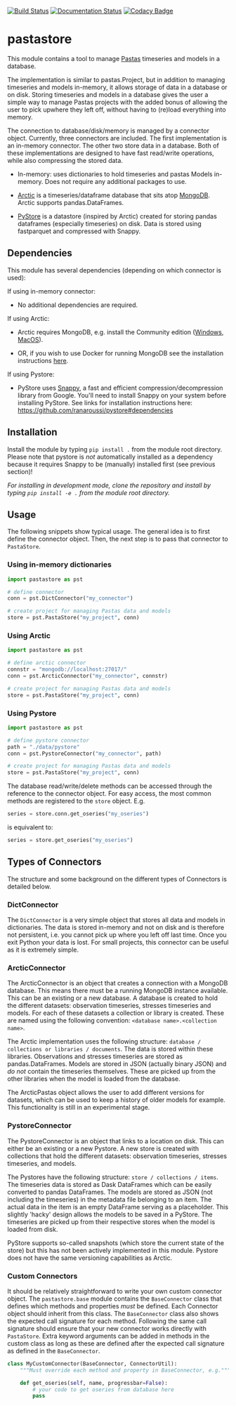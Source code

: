 [![Build Status](https://travis-ci.org/pastas/pastastore.svg?branch=master)](https://travis-ci.org/pastas/pastastore)
[![Documentation Status](https://readthedocs.org/projects/pastastore/badge/?version=latest)](https://pastastore.readthedocs.io/en/latest/?badge=latest)
[![Codacy Badge](https://api.codacy.com/project/badge/Grade/81b1e0294f5247cfa4eca657a8eebc61)](https://www.codacy.com/gh/pastas/pastastore?utm_source=github.com&utm_medium=referral&utm_content=pastas/pastastore&utm_campaign=Badge_Grade)

# pastastore

This module contains a tool to manage
[Pastas](https://pastas.readthedocs.io/en/latest/) timeseries and models in a
database.

The implementation is similar to pastas.Project, but in addition to managing 
timeseries and models in-memory, it allows storage of data in a 
database or on disk. Storing timeseries and models in a database gives the user 
a simple way to manage Pastas projects with the added bonus of allowing the user 
to pick upwhere they left off, without having to (re)load everything into memory.

The connection to database/disk/memory is managed by a connector object.
Currently, three connectors are included. The first implementation is an 
in-memory connector. The other two store data in a database. Both of these 
implementations are designed to have fast read/write operations, while also 
compressing the stored data.

-   In-memory: uses dictionaries to hold timeseries and pastas Models in-memory.
      Does not require any additional packages to use. 

-   [Arctic](https://arctic.readthedocs.io/en/latest/) is a timeseries/dataframe
      database that sits atop [MongoDB](https://www.mongodb.com). Arctic supports
      pandas.DataFrames.

-   [PyStore](https://github.com/ranaroussi/pystore) is a datastore (inspired
      by Arctic) created for storing pandas dataframes (especially timeseries) on
      disk. Data is stored using fastparquet and compressed with Snappy.

## Dependencies

This module has several dependencies (depending on which connector is used):

If using in-memory connector:

-   No additional dependencies are required.

If using Arctic:

-   Arctic requires MongoDB, e.g. install the Community edition
    ([Windows](https://fastdl.mongodb.org/win32/mongodb-win32-x86_64-2012plus-4.2.1-signed.msi),
    [MacOS](https://fastdl.mongodb.org/osx/mongodb-macos-x86_64-4.2.1.tgz)).

-   OR, if you wish to use Docker for running MongoDB see the installation instructions [here](https://github.com/pastas/pastastore/tree/master/dockerfiles#running-mongodb-from-docker).

If using Pystore:

-   PyStore uses [Snappy](http://google.github.io/snappy/), a fast and
    efficient compression/decompression library from Google. You'll need to
    install Snappy on your system before installing PyStore. See links for
    installation instructions here:
    <https://github.com/ranaroussi/pystore#dependencies>

## Installation

Install the module by typing `pip install .` from the module root directory.
Please note that pystore is _not_ automatically installed as a dependency
because it requires Snappy to be (manually) installed first (see previous
section)!

_For installing in development mode, clone the repository and install by
typing `pip install -e .` from the module root directory._

## Usage

The following snippets show typical usage. The general idea is to first define
the connector object. Then, the next step is to pass that connector to
`PastaStore`.

### Using in-memory dictionaries

```python
import pastastore as pst

# define connector
conn = pst.DictConnector("my_connector")

# create project for managing Pastas data and models
store = pst.PastaStore("my_project", conn)
```

### Using Arctic

```python
import pastastore as pst

# define arctic connector
connstr = "mongodb://localhost:27017/"
conn = pst.ArcticConnector("my_connector", connstr)

# create project for managing Pastas data and models
store = pst.PastaStore("my_project", conn)
```

### Using Pystore

```python
import pastastore as pst

# define pystore connector
path = "./data/pystore"
conn = pst.PystoreConnector("my_connector", path)

# create project for managing Pastas data and models
store = pst.PastaStore("my_project", conn)
```

The database read/write/delete methods can be accessed through the reference
to the connector object. For easy access, the
most common methods are registered to the `store` object. E.g.

```python
series = store.conn.get_oseries("my_oseries")
```

is equivalent to:

```python
series = store.get_oseries("my_oseries")
```

## Types of Connectors

The structure and some background on the different types of Connectors is
detailed below.

### DictConnector

The `DictConnector` is a very simple object that stores all
data and models in dictionaries. The data is stored in-memory and not on disk
and is therefore not persistent, i.e. you cannot pick up where you left off
last time. Once you exit Python your data is lost. For small projects, this
connector can be useful as it is extremely simple.

### ArcticConnector

The ArcticConnector is an object that creates a connection with a MongoDB
database. This means there must be a running MongoDB instance available. 
This can be an existing or a new database. A database is created
to hold the different datasets: observation timeseries, stresses timeseries
and models. For each of these datasets a collection or library is created.
These are named using the following convention:
`<database name>.<collection name>`.

The Arctic implementation uses the following structure:
`database / collections or libraries / documents`. The data is stored within
these libraries. Observations and stresses timeseries are stored as
pandas.DataFrames. Models are stored in JSON (actually binary JSON) and
_do not_ contain the timeseries themselves. These are picked up from the
other libraries when the model is loaded from the database.

The ArcticPastas object allows the user to add different versions for datasets,
which can be used to keep a history of older models for example. This functionality is still in an experimental stage.

### PystoreConnector

The PystoreConnector is an object that links to a location on disk. This can
either be an existing or a new Pystore. A new store is created with collections
that hold the different datasets: observation timeseries, stresses timeseries,
and models.

The Pystores have the following structure: `store / collections / items`. The
timeseries data is stored as Dask DataFrames which can be easily converted to
pandas DataFrames. The models are stored as JSON (not including the timeseries)
in the metadata file belonging to an item. The actual data in the item is an
empty DataFrame serving as a placeholder. This slightly 'hacky' design allows
the models to be saved in a PyStore. The timeseries are picked up from their
respective stores when the model is loaded from disk.

PyStore supports so-called snapshots (which store the current state of the
store) but this has not been actively implemented in this module. Pystore does
not have the same versioning capabilities as Arctic.

### Custom Connectors

It should be relatively straightforward to write your own custom connector
object. The `pastastore.base` module contains the `BaseConnector` class
that defines which methods and properties _must_ be defined. Each Connector
object should inherit from this class. The `BaseConnector` class also shows
the expected call signature for each method. Following the same call signature
should ensure that your new connector works directly with `PastaStore`.
Extra keyword arguments can be added in methods in the custom class as long as 
these are defined after the expected call signature as defined in the 
`BaseConnector`.

```python
class MyCustomConnector(BaseConnector, ConnectorUtil):
    """Must override each method and property in BaseConnector, e.g."""

    def get_oseries(self, name, progressbar=False):
        # your code to get oseries from database here
        pass
```
